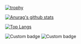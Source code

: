 [![trophy](https://github-profile-trophy.vercel.app/?username=isso-719)](https://github.com/ryo-ma/github-profile-trophy)

[![Anurag's github stats](https://github-readme-stats.vercel.app/api?username=isso-719&count_private=true&show_icons=true)](https://github.com/anuraghazra/github-readme-stats)

[![Top Langs](https://github-readme-stats.vercel.app/api/top-langs/?username=isso-719&layout=compact&hide=HTML,CSS,MAKEFILE,shell&langs_count=20)](https://github.com/anuraghazra/github-readme-stats)

![Custom badge](https://img.shields.io/endpoint?url=https%3A%2F%2Fraw.githubusercontent.com%2Fisso-719%2Fisso-719%2Fmain%2Fdocs%2Flife-is-tech%2Fmentor.json)
![Custom badge](https://img.shields.io/endpoint?url=https%3A%2F%2Fraw.githubusercontent.com%2Fisso-719%2Fisso-719%2Fmain%2Fdocs%2Flife-is-tech%2Fwebservice.json)
